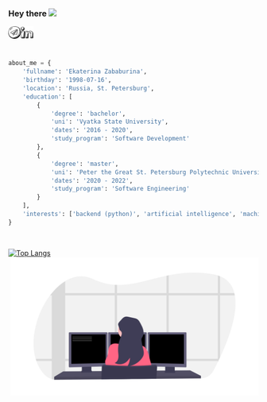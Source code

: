 ### Hey there <img src="https://media.giphy.com/media/hvRJCLFzcasrR4ia7z/giphy.gif" width="25px">

<a href="https://t.me/katemorr">
  <img align="left" alt="Ekaterina Zababurina | Telegram" width="25px" src="https://raw.githubusercontent.com/zkatemor/zkatemor/main/assets/telegram.svg" />
</a>

<a href="https://www.linkedin.com/in/ekaterina-zababurina/">
  <img align="left" alt="Ekaterina Zababurina | LinkedIn" width="25px" src="https://raw.githubusercontent.com/zkatemor/zkatemor/main/assets/linkedin.svg" />
</a>

<br />
<br />
<br />


```python
about_me = {
    'fullname': 'Ekaterina Zababurina',
    'birthday': '1998-07-16',
    'location': 'Russia, St. Petersburg',
    'education': [
        {
            'degree': 'bachelor',
            'uni': 'Vyatka State University',
            'dates': '2016 - 2020',
            'study_program': 'Software Development'
        },
        {
            'degree': 'master',
            'uni': 'Peter the Great St. Petersburg Polytechnic University',
            'dates': '2020 - 2022',
            'study_program': 'Software Engineering'
        }
    ],
    'interests': ['backend (python)', 'artificial intelligence', 'machine learning'],
}
```
<br />

[![Top Langs](https://github-readme-stats.vercel.app/api/top-langs/?username=zkatemor&hide=c%23)](https://github.com/anuraghazra/github-readme-stats)
<img align='right' src="https://raw.githubusercontent.com/zkatemor/zkatemor/main/assets/programmerka.png" width="500">
